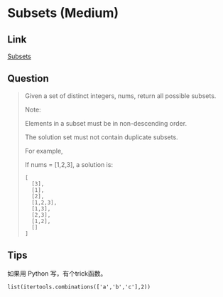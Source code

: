 # Subsets (Medium)

## Link

[Subsets](https://leetcode.com/problems/subsets/)

## Question

> Given a set of distinct integers, nums, return all possible subsets.
> 
> Note:
> 
> Elements in a subset must be in non-descending order.
> 
> The solution set must not contain duplicate subsets.
> 
> For example,
> 
> If nums = [1,2,3], a solution is:
> 
> ```
> [
>   [3],
>   [1],
>   [2],
>   [1,2,3],
>   [1,3],
>   [2,3],
>   [1,2],
>   []
> ]
> ```

## Tips

如果用 Python 写，有个trick函数。

`list(itertools.combinations(['a','b','c'],2))`
